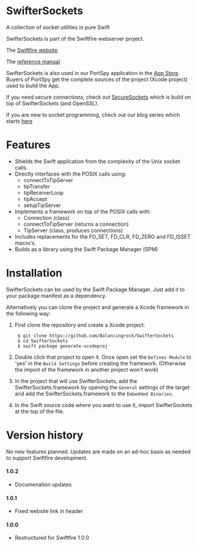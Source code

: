 # SwifterSockets

A collection of socket utilities in pure Swift

SwifterSockets is part of the Swiftfire webserver project.

The [Swiftfire website](http://swiftfire.nl)

The [reference manual](http://swiftfire.nl/projects/swiftersockets/reference/index.html)

SwifterSockets is also used in our PortSpy application in the [App Store](https://itunes.apple.com/us/app/port-spy/id1163684496). Buyers of PortSpy get the complete sources of the project (Xcode project) used to build the App.

If you need secure connections, check out [SecureSockets](https://github.com/Balancingrock/SecureSockets) which is build on top of SwifterSockets (and OpenSSL).

If you are new to socket programming, check out our blog series which starts [here](https://swiftrien.blogspot.com/2015/10/socket-programming-in-swift-part-1.html)

# Features

- Shields the Swift application from the complexity of the Unix socket calls.
- Directly interfaces with the POSIX calls using:
	- connectToTipServer
	- tipTransfer
	- tipReceiverLoop
	- tipAccept
	- setupTipServer
- Implements a framework on top of the POSIX calls with:
	- Connection (class)
	- connectToTipServer (returns a connection)
	- TipServer (class, produces connections)
- Includes replacements for the FD_SET, FD_CLR, FD_ZERO and FD_ISSET macro's.
- Builds as a library using the Swift Package Manager (SPM)

# Installation

SwifterSockets can be used by the Swift Package Manager. Just add it to your package manifest as a dependency.

Alternatively you can clone the project and generate a Xcode framework in the following way:

1. First clone the repository and create a Xcode project:

        $ git clone https://github.com/Balancingrock/SwifterSockets
        $ cd SwifterSockets
        $ swift package generate-xcodeproj

1. Double click that project to open it. Once open set the `Defines Module` to 'yes' in the `Build Settings` before creating the framework. (Otherwise the import of the framework in another project won't work)

1. In the project that will use SwifterSockets, add the SwifterSockets.framework by opening the `General` settings of the target and add the SwifterSockets.framework to the `Embedded Binaries`.

1. In the Swift source code where you want to use it, import SwifterSockets at the top of the file.

# Version history

No new features planned. Updates are made on an ad-hoc basis as needed to support Swiftfire development.

#### 1.0.2

- Documenation updates

#### 1.0.1

- Fixed website link in header

#### 1.0.0

- Restructured for Swiftfire 1.0.0

